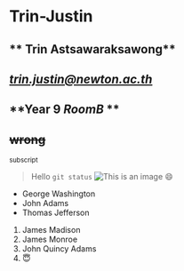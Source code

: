 # Trin-Justin
## ** Trin Astsawaraksawong**
## *trin.justin@newton.ac.th*
## **Year 9 _RoomB_ **
## ~~wrong~~
<sub> subscript </sub>
> Hello
`git status`
![This is an image](https://myoctocat.com/assets/images/base-octocat.svg)
:smile:
- George Washington
- John Adams
- Thomas Jefferson
1. James Madison
2. James Monroe
3. John Quincy Adams
4. :innocent:
